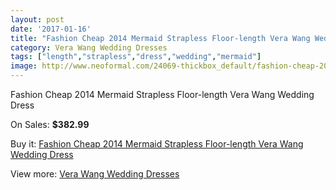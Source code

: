 ```yaml
---
layout: post
date: '2017-01-16'
title: "Fashion Cheap 2014 Mermaid Strapless Floor-length Vera Wang Wedding Dress"
category: Vera Wang Wedding Dresses
tags: ["length","strapless","dress","wedding","mermaid"]
image: http://www.neoformal.com/24069-thickbox_default/fashion-cheap-2014-mermaid-strapless-floor-length-vera-wang-wedding-dress.jpg
---
```

Fashion Cheap 2014 Mermaid Strapless Floor-length Vera Wang Wedding Dress

On Sales: **$382.99**
<a href="https://www.neoformal.com/en/vera-wang-wedding-dresses-2014/8154-fashion-cheap-2014-mermaid-strapless-floor-length-vera-wang-wedding-dress.html"><amp-img layout="responsive" width="600" height="600" src="//www.neoformal.com/24069-thickbox_default/fashion-cheap-2014-mermaid-strapless-floor-length-vera-wang-wedding-dress.jpg" alt="Fashion Cheap 2014 Mermaid Strapless Floor-length Vera Wang Wedding Dress 0" /></a>

Buy it: [Fashion Cheap 2014 Mermaid Strapless Floor-length Vera Wang Wedding Dress](https://www.neoformal.com/en/vera-wang-wedding-dresses-2014/8154-fashion-cheap-2014-mermaid-strapless-floor-length-vera-wang-wedding-dress.html "Fashion Cheap 2014 Mermaid Strapless Floor-length Vera Wang Wedding Dress")

View more: [Vera Wang Wedding Dresses](https://www.neoformal.com/en/134-vera-wang-wedding-dresses-2014 "Vera Wang Wedding Dresses")